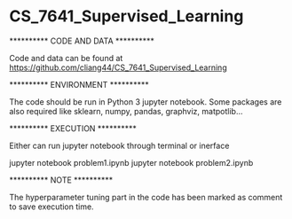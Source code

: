 # CS_7641_Supervised_Learning

********** CODE AND DATA **********

Code and data can be found at https://github.com/cliang44/CS_7641_Supervised_Learning

********** ENVIRONMENT **********

The code should be run in Python 3 jupyter notebook. Some packages are also required like sklearn, numpy, pandas, graphviz, matpotlib...

********** EXECUTION **********

Either can run jupyter notebook through terminal or inerface

jupyter notebook problem1.ipynb
jupyter notebook problem2.ipynb

********** NOTE **********

The hyperparameter tuning part in the code has been marked as comment to save execution time. 
